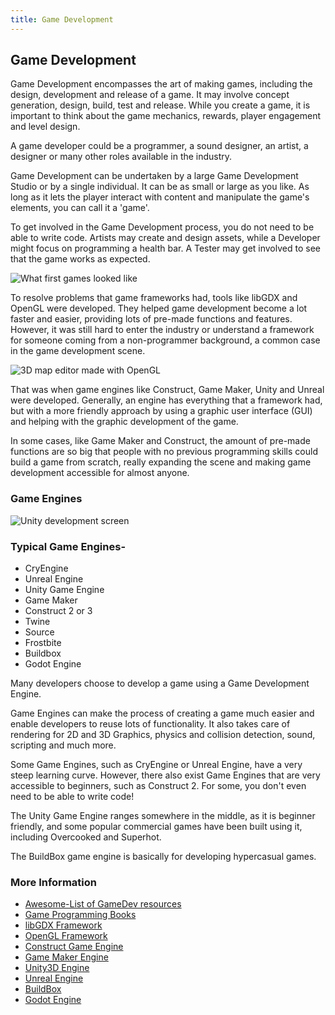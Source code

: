```yaml
---
title: Game Development
---
```


## Game Development

Game Development encompasses the art of making games, including the design, development and release of a game. It may involve concept generation, design, build, test and release. While you create a game, it is important to think about the game mechanics, rewards, player engagement and level design.

A game developer could be a programmer, a sound designer, an artist, a designer or many other roles available in the industry.

Game Development can be undertaken by a large Game Development Studio or by a single individual. It can be as small or large as you like. As long as it lets the player interact with content and manipulate the game's elements, you can call it a 'game'.

To get involved in the Game Development process, you do not need to be able to write code. Artists may create and design assets, while a Developer might focus on programming a health bar. A Tester may get involved to see that the game works as expected.

![What first games looked like](https://i.ytimg.com/vi/ePc12V6F0ws/maxresdefault.jpg "What first games looked like")

To resolve problems that game frameworks had, tools like libGDX and OpenGL were developed. They helped game development become a lot faster and easier, providing lots of pre-made functions and features. However, it was still hard to enter the industry or understand a framework for someone coming from a non-programmer background, a common case in the game development scene.

![3D map editor made with OpenGL](https://i.ytimg.com/vi/E0laTeycpB4/maxresdefault.jpg "3D map editor made with OpenGL")

That was when game engines like Construct, Game Maker, Unity and Unreal were developed. Generally, an engine has everything that a framework had, but with a more friendly approach by using a graphic user interface (GUI) and helping with the graphic development of the game.

In some cases, like Game Maker and Construct, the amount of pre-made functions are so big that people with no previous programming skills could build a game from scratch, really expanding the scene and making game development accessible for almost anyone.


### Game Engines

![Unity development screen](http://paulbourke.net/stereographics/Unitystereo/textureplanes.jpg "Unity development screen")

### Typical Game Engines-

- CryEngine
- Unreal Engine
- Unity Game Engine
- Game Maker
- Construct 2 or 3
- Twine
- Source
- Frostbite
- Buildbox
- Godot Engine

Many developers choose to develop a game using a Game Development Engine.

Game Engines can make the process of creating a game much easier and enable developers to reuse lots of functionality. It also takes care of rendering for 2D and 3D Graphics, physics and collision detection, sound, scripting and much more.

Some Game Engines, such as CryEngine or Unreal Engine, have a very steep learning curve. However, there also exist Game Engines that are very accessible to beginners, such as Construct 2. For some, you don't even need to be able to write code!

The Unity Game Engine ranges somewhere in the middle, as it is beginner friendly, and some popular commercial games have been built using it, including Overcooked and Superhot.

The BuildBox game engine is basically for developing hypercasual games.


### More Information

* [Awesome-List of GameDev resources](https://github.com/Kavex/GameDev-Resources)
* [Game Programming Books](http://www.fromdev.com/2013/07/game-development-books.html)
* [libGDX Framework](https://libgdx.badlogicgames.com/)
* [OpenGL Framework](https://www.opengl.org/)
* [Construct Game Engine](https://www.scirra.com/)
* [Game Maker Engine](https://www.yoyogames.com/gamemaker)
* [Unity3D Engine](https://unity3d.com/pt)
* [Unreal Engine](https://www.unrealengine.com/en-US/what-is-unreal-engine-4)
* [BuildBox](https://www.buildbox.com/)
* [Godot Engine](https://godotengine.org/)
